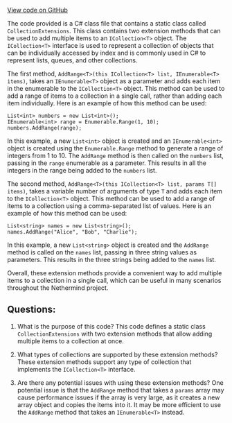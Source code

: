 [View code on GitHub](https://github.com/NethermindEth/nethermind/src/Nethermind/Nethermind.Core/Collections/CollectionExtensions.cs)

The code provided is a C# class file that contains a static class called `CollectionExtensions`. This class contains two extension methods that can be used to add multiple items to an `ICollection<T>` object. The `ICollection<T>` interface is used to represent a collection of objects that can be individually accessed by index and is commonly used in C# to represent lists, queues, and other collections.

The first method, `AddRange<T>(this ICollection<T> list, IEnumerable<T> items)`, takes an `IEnumerable<T>` object as a parameter and adds each item in the enumerable to the `ICollection<T>` object. This method can be used to add a range of items to a collection in a single call, rather than adding each item individually. Here is an example of how this method can be used:

```
List<int> numbers = new List<int>();
IEnumerable<int> range = Enumerable.Range(1, 10);
numbers.AddRange(range);
```

In this example, a new `List<int>` object is created and an `IEnumerable<int>` object is created using the `Enumerable.Range` method to generate a range of integers from 1 to 10. The `AddRange` method is then called on the `numbers` list, passing in the `range` enumerable as a parameter. This results in all the integers in the range being added to the `numbers` list.

The second method, `AddRange<T>(this ICollection<T> list, params T[] items)`, takes a variable number of arguments of type `T` and adds each item to the `ICollection<T>` object. This method can be used to add a range of items to a collection using a comma-separated list of values. Here is an example of how this method can be used:

```
List<string> names = new List<string>();
names.AddRange("Alice", "Bob", "Charlie");
```

In this example, a new `List<string>` object is created and the `AddRange` method is called on the `names` list, passing in three string values as parameters. This results in the three strings being added to the `names` list.

Overall, these extension methods provide a convenient way to add multiple items to a collection in a single call, which can be useful in many scenarios throughout the Nethermind project.
## Questions: 
 1. What is the purpose of this code?
   This code defines a static class `CollectionExtensions` with two extension methods that allow adding multiple items to a collection at once.

2. What types of collections are supported by these extension methods?
   These extension methods support any type of collection that implements the `ICollection<T>` interface.

3. Are there any potential issues with using these extension methods?
   One potential issue is that the `AddRange` method that takes a `params` array may cause performance issues if the array is very large, as it creates a new array object and copies the items into it. It may be more efficient to use the `AddRange` method that takes an `IEnumerable<T>` instead.